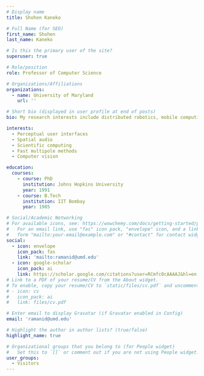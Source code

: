 ```yaml
---
# Display name
title: Shohen Kaneko

# Full Name (for SEO)
first_name: Shohen
last_name: Kaneko

# Is this the primary user of the site?
superuser: true

# Role/position
role: Professor of Computer Science

# Organizations/Affiliations
organizations:
  - name: University of Maryland
    url: ''

# Short bio (displayed in user profile at end of posts)
bio: My research interests include distributed robotics, mobile computing and programmable matter.

interests:
  - Perceptual user interfaces
  - Spatial audio
  - Scientific computing
  - Fast multipole methods
  - Computer vision

education:
  courses:
    - course: PhD
      institution: Johns Hopkins University
      year: 1991
    - course: B.Tech 
      institution: IIT Bombay
      year: 1985

# Social/Academic Networking
# For available icons, see: https://wowchemy.com/docs/getting-started/page-builder/#icons
#   For an email link, use "fas" icon pack, "envelope" icon, and a link in the
#   form "mailto:your-email@example.com" or "#contact" for contact widget.
social:
  - icon: envelope
    icon_pack: fas
    link: 'mailto:ramanid@umd.edu'
  - icon: google-scholar
    icon_pack: ai
    link: https://scholar.google.com/citations?user=RCmfc0cAAAAJ&hl=en
# Link to a PDF of your resume/CV from the About widget.
# To enable, copy your resume/CV to `static/files/cv.pdf` and uncomment the lines below.
# - icon: cv
#   icon_pack: ai
#   link: files/cv.pdf

# Enter email to display Gravatar (if Gravatar enabled in Config)
email: 'ramanid@umd.edu'

# Highlight the author in author lists? (true/false)
highlight_name: true

# Organizational groups that you belong to (for People widget)
#   Set this to `[]` or comment out if you are not using People widget.
user_groups:
  - Visitors
---
```

